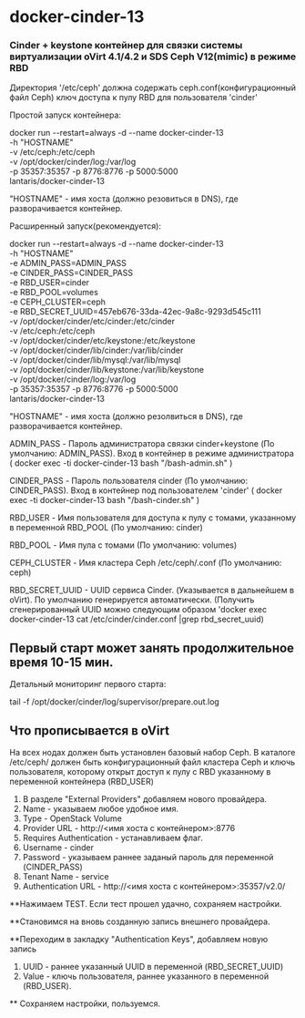 # docker-cinder-13

### Cinder + keystone контейнер для связки системы виртуализации oVirt 4.1/4.2 и SDS Ceph V12(mimic) в режиме RBD


Директория '/etc/ceph' должна содержать ceph.conf(конфигурационный файл Ceph) ключ доступа к пулу RBD для пользователя 'cinder'

Простой запуск контейнера:

docker run --restart=always -d --name docker-cinder-13 \
-h "HOSTNAME" \
-v /etc/ceph:/etc/ceph \
-v /opt/docker/cinder/log:/var/log \
-p 35357:35357 -p 8776:8776 -p 5000:5000 \
lantaris/docker-cinder-13

"HOSTNAME" - имя хоста (должно резовиться в DNS), где разворачивается контейнер.

Расширенный запуск(рекомендуется):

docker run --restart=always -d --name docker-cinder-13 \
-h "HOSTNAME" \
-e ADMIN_PASS=ADMIN_PASS \
-e CINDER_PASS=CINDER_PASS \
-e RBD_USER=cinder \
-e RBD_POOL=volumes \
-e CEPH_CLUSTER=ceph \
-e RBD_SECRET_UUID=457eb676-33da-42ec-9a8c-9293d545c111 \
-v /opt/docker/cinder/etc/cinder:/etc/cinder \
-v /etc/ceph:/etc/ceph \
-v /opt/docker/cinder/etc/keystone:/etc/keystone \
-v /opt/docker/cinder/lib/cinder:/var/lib/cinder \
-v /opt/docker/cinder/lib/mysql:/var/lib/mysql \
-v /opt/docker/cinder/lib/keystone:/var/lib/keystone \
-v /opt/docker/cinder/log:/var/log \
-p 35357:35357 -p 8776:8776 -p 5000:5000 \
lantaris/docker-cinder-13

"HOSTNAME" - имя хоста (должно резолвиться в DNS), где разворачивается контейнер.

ADMIN_PASS - Пароль администратора связки cinder+keystone (По умолчанию: ADMIN_PASS).
             Вход в контейнер в режиме администратора ( docker exec -ti docker-cinder-13 bash "/bash-admin.sh" )

CINDER_PASS - Пароль пользователя cinder (По умолчанию: CINDER_PASS).
              Вход в контейнер под пользователем 'cinder' ( docker exec -ti docker-cinder-13 bash "/bash-cinder.sh" )

RBD_USER - Имя пользователя для доступа к пулу с томами, указанному в переменной RBD_POOL (По умолчанию: cinder)

RBD_POOL - Имя пула с томами (По умолчанию: volumes)

CEPH_CLUSTER - Имя кластера Ceph /etc/ceph/<ceph cluster>.conf (По умолчанию: ceph)
  
RBD_SECRET_UUID - UUID сервиса Cinder. (Указывается в дальнейшем в oVirt). По умолчанию генерируется автоматически.
                  (Получить сгенерированный UUID можно следующим образом 'docker exec docker-cinder-13 cat /etc/cinder/cinder.conf |grep rbd_secret_uuid)


## Первый старт может занять продолжительное время 10-15 мин.

Детальный мониторинг первого старта:

tail -f /opt/docker/cinder/log/supervisor/prepare.out.log

## Что прописывается в oVirt

На всех нодах должен быть установлен базовый набор Ceph. В каталоге /etc/ceph/ должен быть конфигурационный файл кластера Ceph и ключь пользователя, которому открыт доступ к пулу c RBD указанному в переменной контейнера (RBD_USER)

1. В разделе "External Providers" добавляем нового провайдера.
2. Name - указываем любое удобное имя.
3. Type - OpenStack Volume
4. Provider URL - http://<имя хоста с контейнером>:8776
5. Requires Authentication - устанавливаем флаг.
6. Username - cinder
7. Password - указываем раннее заданый пароль для переменной (CINDER_PASS)
8. Tenant Name - service
9. Authentication URL - http://<имя хоста с контейнером>:35357/v2.0/

**Нажимаем TEST. Если тест прошел удачно, сохраняем настройки.

**Становимся на вновь созданную запись внешнего провайдера.

**Переходим в закладку "Authentication Keys", добавляем новую запись

1. UUID - раннее указанный UUID в переменной (RBD_SECRET_UUID)
2. Value - ключь пользователя, раннее указанного в переменной (RBD_USER). 

** Сохраняем настройки, пользуемся.
